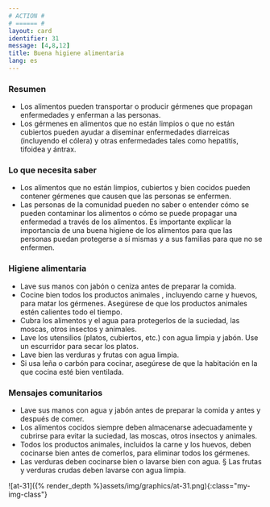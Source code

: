 ```yaml
---
# ACTION #
# ====== #
layout: card
identifier: 31
message: [4,8,12]
title: Buena higiene alimentaria
lang: es
---
```


### Resumen

- Los alimentos pueden transportar o producir gérmenes que propagan enfermedades y enferman a las personas.
- Los gérmenes en alimentos que no están limpios o que no están cubiertos pueden ayudar a diseminar enfermedades diarreicas (incluyendo el cólera) y otras enfermedades tales como hepatitis, tifoidea y ántrax.

### Lo que necesita saber

- Los alimentos que no están limpios, cubiertos y bien cocidos pueden contener gérmenes que causen que las personas se enfermen.
- Las personas de la comunidad pueden no saber o entender cómo se pueden contaminar los alimentos o cómo se puede propagar una enfermedad a través de los alimentos. Es importante explicar la importancia de una buena higiene de los alimentos para que las personas puedan protegerse a sí mismas y a sus familias para que no se enfermen.

### Higiene alimentaria

- Lave sus manos con jabón o ceniza antes de preparar la comida.
- Cocine bien todos los productos animales , incluyendo carne y huevos, para matar los gérmenes. Asegúrese de que los productos animales estén calientes todo el tiempo.
- Cubra los alimentos y el agua para protegerlos de la suciedad, las moscas, otros insectos y animales.
- Lave los utensilios (platos, cubiertos, etc.) con agua limpia y jabón. Use un escurridor para secar los platos.
- Lave bien las verduras y frutas con agua limpia.
- Si usa leña o carbón para cocinar, asegúrese de que la habitación en la que cocina esté bien ventilada.

### Mensajes comunitarios
- Lave sus manos con agua y jabón antes de preparar la comida y antes y después de comer.
- Los alimentos cocidos siempre deben almacenarse adecuadamente y cubrirse para evitar la suciedad, las moscas, otros insectos y animales.
- Todos los productos animales, incluidos la carne y los huevos, deben cocinarse bien antes de comerlos, para eliminar todos los gérmenes.
- Las verduras deben cocinarse bien o lavarse bien con agua. § Las frutas y verduras crudas deben lavarse con agua limpia.

![at-31]({% render_depth %}assets/img/graphics/at-31.png){:class="my-img-class"}

